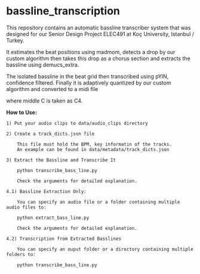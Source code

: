 # bassline_transcription

This repository contains an automatic bassline transcriber system that was designed for our Senior Design Project ELEC491 at Koç University, Istanbul / Turkey.

It estimates the beat positions using madmom, detects a drop by our custom algorithm then takes this drop as a chorus section and extracts the bassline using demucs_extra.

The isolated bassline in the beat grid then transcribed using pYIN, confidence filtered. Finally it is adaptively quantized by our custom algorithm and converted to a midi file

where middle C is taken as C4.

**How to Use:**

    1) Put your audio clips to data/audio_clips directory

    2) Create a track_dicts.json file

        This file must hold the BPM, key informatin of the tracks.
        An example can be found in data/metadata/track_dicts.json

    3) Extract the Bassline and Transcribe It

        python transcribe_bass_line.py 

        Check the arguments for detailed explanation.

    4.1) Bassline Extraction Only:

        You can specify an audio file or a folder containing multiple audio files to:

        python extract_bass_line.py 

        Check the arguments for detailed explanation.

    4.2) Transcription from Extracted Basslines

        You can specify an ouput folder or a directory containing multiple folders to:

        python transcribe_bass_line.py